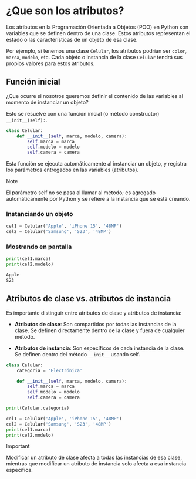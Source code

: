 # ¿Que son los atributos?

Los atributos en la Programación Orientada a Objetos (POO) en Python son variables que se definen dentro de una clase. Estos atributos representan el estado o las características de un objeto de esa clase.

Por ejemplo, si tenemos una clase `Celular`, los atributos podrían ser `color`, `marca`, `modelo`, etc. Cada objeto o instancia de la clase `Celular` tendrá sus propios valores para estos atributos.

## Función inicial

¿Que ocurre si nosotros queremos definir el contenido de las variables al momento de instanciar un objeto?

Esto se resuelve con una función inicial (o método constructor) `__init__(self):`.

```py
class Celular:
    def __init__(self, marca, modelo, camera):
        self.marca = marca
        self.modelo = modelo
        self.camera = camera
```

Esta función se ejecuta automáticamente al instanciar un objeto, y registra los parámetros entregados en las variables (atributos).

>[!NOTE]
>El parámetro self no se pasa al llamar al método; es agregado automáticamente por Python y se refiere a la instancia que se está creando.

### Instanciando un objeto

```py
cel1 = Celular('Apple', 'iPhone 15', '48MP')
cel2 = Celular('Samsung', 'S23', '48MP')
```

### Mostrando en pantalla

```py
print(cel1.marca)
print(cel2.modelo)
```

```py
Apple
S23
```

## Atributos de clase vs. atributos de instancia

Es importante distinguir entre atributos de clase y atributos de instancia:

* **Atributos de clase**: Son compartidos por todas las instancias de la clase. Se definen directamente dentro de la clase y fuera de cualquier método.

* **Atributos de instancia**: Son específicos de cada instancia de la clase. Se definen dentro del método `__init__` usando self.

```py
class Celular:
    categoria = 'Electrónica'

    def __init__(self, marca, modelo, camera):
        self.marca = marca
        self.modelo = modelo
        self.camera = camera

print(Celular.categoria)

cel1 = Celular('Apple', 'iPhone 15', '48MP')
cel2 = Celular('Samsung', 'S23', '48MP')
print(cel1.marca)
print(cel2.modelo)
```

>[!IMPORTANT]
>Modificar un atributo de clase afecta a todas las instancias de esa clase, mientras que modificar un atributo de instancia solo afecta a esa instancia específica.
